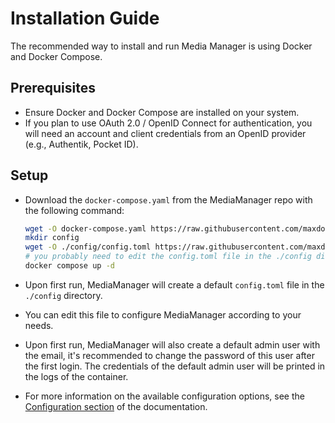 # Installation Guide

The recommended way to install and run Media Manager is using Docker and Docker Compose.

## Prerequisites

* Ensure Docker and Docker Compose are installed on your system.
* If you plan to use OAuth 2.0 / OpenID Connect for authentication, you will need an account and client credentials
  from an OpenID provider (e.g., Authentik, Pocket ID).

## Setup

* Download the `docker-compose.yaml` from the MediaManager repo with the following command:
  ```bash
  wget -O docker-compose.yaml https://raw.githubusercontent.com/maxdorninger/MediaManager/refs/heads/master/docker-compose.yaml
  mkdir config
  wget -O ./config/config.toml https://raw.githubusercontent.com/maxdorninger/MediaManager/refs/heads/master/config.toml
  # you probably need to edit the config.toml file in the ./config directory, for more help see the documentation
  docker compose up -d
  ```

* Upon first run, MediaManager will create a default `config.toml` file in the `./config` directory.

* You can edit this file to configure MediaManager according to your needs.

* Upon first run, MediaManager will also create a default admin user with the email, it's recommended to change the
  password of this user after the first login. The credentials of the default admin user will be printed in the logs of
  the container.

* For more information on the available configuration options, see the [Configuration section](Configuration.md) of the
  documentation.

<include from="notes.topic" element-id="auth-admin-emails"></include>